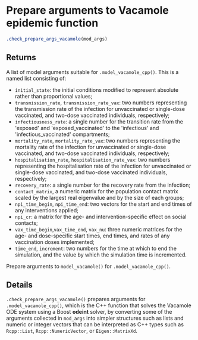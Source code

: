 # Prepare arguments to Vacamole epidemic function

```r
.check_prepare_args_vacamole(mod_args)
```

## Returns

A list of model arguments suitable for `.model_vacamole_cpp()`. This is a named list consisting of:

 * `initial_state`: the initial conditions modified to represent absolute rather than proportional values;
 * `transmission_rate`, `transmission_rate_vax`: two numbers representing the transmission rate of the infection for unvaccinated or single-dose vaccinated, and two-dose vaccinated individuals, respectively;
 * `infectiousness_rate`: a single number for the transition rate from the 'exposed' and 'exposed_vaccinated' to the 'infectious' and 'infectious_vaccinated' compartments;
 * `mortality_rate`, `mortality_rate_vax`: two numbers representing the mortality rate of the infection for unvaccinated or single-dose vaccinated, and two-dose vaccinated individuals, respectively;
 * `hospitalisation_rate`, `hospitalisation_rate_vax`: two numbers representing the hospitalisation rate of the infection for unvaccinated or single-dose vaccinated, and two-dose vaccinated individuals, respectively;
 * `recovery_rate`: a single number for the recovery rate from the infection;
 * `contact_matrix`, a numeric matrix for the population contact matrix scaled by the largest real eigenvalue and by the size of each groups;
 * `npi_time_begin`, `npi_time_end`: two vectors for the start and end times of any interventions applied;
 * `npi_cr`: a matrix for the age- and intervention-specific effect on social contacts;
 * `vax_time_begin`,`vax_time_end`, `vax_nu`: three numeric matrices for the age- and dose-specific start times, end times, and rates of any vaccination doses implemented;
 * `time_end`, `increment`: two numbers for the time at which to end the simulation, and the value by which the simulation time is incremented.

Prepare arguments to `model_vacamole()` for `.model_vacamole_cpp()`.

## Details

`.check_prepare_args_vacamole()` prepares arguments for `.model_vacamole_cpp()`, which is the C++ function that solves the Vacamole ODE system using a Boost **odeint** solver, by converting some of the arguments collected in `mod_args` into simpler structures such as lists and numeric or integer vectors that can be interpreted as C++ types such as `Rcpp::List`, `Rcpp::NumericVector`, or `Eigen::MatrixXd`.
